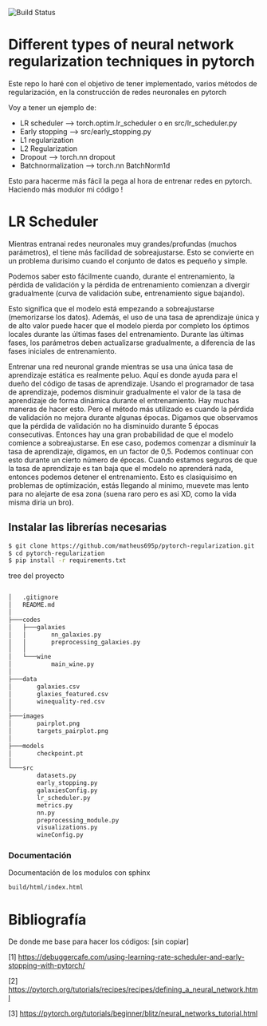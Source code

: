 ![Build Status](https://www.repostatus.org/badges/latest/active.svg)

# Different types of neural network regularization techniques in pytorch

Este repo lo haré con el objetivo de tener implementado, varios métodos de
regularización, en la construcción de redes neuronales en pytorch


Voy a tener un ejemplo de:


* LR scheduler --> torch.optim.lr_scheduler o en src/lr_scheduler.py
* Early stopping --> src/early_stopping.py
* L1 regularization
* L2 Regularization
* Dropout --> torch.nn dropout 
* Batchnormalization --> torch.nn BatchNorm1d


Esto para hacerme más fácil la pega al hora de entrenar
redes en pytorch. Haciendo más modulor mi código !


# LR Scheduler 

Mientras entranai redes neuronales muy grandes/profundas (muchos parámetros),
el tiene más facilidad de sobreajustarse. Esto se convierte en un problema
durisimo cuando el conjunto de datos es pequeño y simple.

Podemos saber esto fácilmente cuando, durante el entrenamiento,
la pérdida de validación y la pérdida de entrenamiento
comienzan a divergir gradualmente (curva de validación sube, entrenamiento
sigue bajando).

Esto significa que el modelo está empezando a sobreajustarse (memorizarse los datos).
Además, el uso de una tasa de aprendizaje única y de alto valor puede hacer
que el modelo pierda por completo los óptimos
locales durante las últimas fases del entrenamiento. Durante las últimas fases,
los parámetros deben actualizarse gradualmente, a diferencia de las fases
iniciales de entrenamiento.


Entrenar una red neuronal grande mientras se usa una única tasa de
aprendizaje estática es realmente peluo. Aquí es donde ayuda para el dueño del código
de tasas de aprendizaje. Usando el programador de tasa de aprendizaje, podemos
disminuir gradualmente el valor de la tasa de aprendizaje de forma dinámica
durante el entrenamiento. Hay muchas maneras de hacer esto.
Pero el método más utilizado es cuando la pérdida de validación no mejora durante algunas épocas.
Digamos que observamos que la pérdida de validación no ha disminuido durante
5 épocas consecutivas. Entonces hay una gran probabilidad de que el modelo
comience a sobreajustarse. En ese caso, podemos comenzar a disminuir la
tasa de aprendizaje, digamos, en un factor de 0,5.
Podemos continuar con esto durante un cierto número de épocas.
Cuando estamos seguros de que la tasa de aprendizaje es tan baja que el
modelo no aprenderá nada, entonces podemos detener el entrenamiento. Esto es clasiquisimo
en problemas de optimización, estás llegando al minimo, muevete mas lento para no alejarte
de esa zona (suena raro pero es asi XD, como la vida misma diria un bro). 


## Instalar las librerías necesarias

```sh
$ git clone https://github.com/matheus695p/pytorch-regularization.git
$ cd pytorch-regularization
$ pip install -r requirements.txt
```

tree del proyecto

```sh

│   .gitignore
│   README.md
│
├───codes
│   ├───galaxies
│   │       nn_galaxies.py
│   │       preprocessing_galaxies.py
│   │
│   └───wine
│           main_wine.py
│
├───data
│       galaxies.csv
│       glaxies_featured.csv
│       winequality-red.csv
│
├───images
│       pairplot.png
│       targets_pairplot.png
│
├───models
│       checkpoint.pt
│
└───src
        datasets.py
        early_stopping.py
        galaxiesConfig.py
        lr_scheduler.py
        metrics.py
        nn.py
        preprocessing_module.py
        visualizations.py
        wineConfig.py

```


### Documentación

Documentación de los modulos con sphinx 

```sh
build/html/index.html
```




# Bibliografía

De donde me base para hacer los códigos: [sin copiar]


[1] https://debuggercafe.com/using-learning-rate-scheduler-and-early-stopping-with-pytorch/

[2] https://pytorch.org/tutorials/recipes/recipes/defining_a_neural_network.html

[3] https://pytorch.org/tutorials/beginner/blitz/neural_networks_tutorial.html
